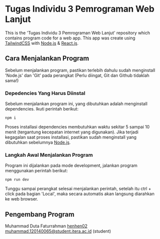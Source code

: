 # Tugas Individu 3 Pemrograman Web Lanjut

This is the 'Tugas Individu 3 Pemrograman Web Lanjut' repository which contains program code for a web app. This app was create using [TailwindCSS]((https://tailwindui.com/)) with [Node.js](https://nodejs.org/en/docs) & [React.js](https://react.dev/).

## Cara Menjalankan Program

Sebelum menjalankan program, pastikan terlebih dahulu sudah menginstall 'Node.js' dan 'Git' pada perangkat (Perlu diingat, Git dan Github tidaklah sama!)

### Depedencies Yang Harus Diinstal

Sebelum menjalankan program ini, yang dibutuhkan adalah menginstall dependencies. Ikuti perintah berikut:

```
npm i
```

Proses installasi dependencies membutuhkan waktu sekitar 5 sampai 10 menit (tergantung kecepatan internet yang digunakan). Jika terjadi kegagalan saat proses installasi, pastikan sudah menginstall yang dibutuhkan sebelumnya [Node.js](https://nodejs.org/en).

### Langkah Awal Menjalankan Program

Program ini dijalankan pada mode development, jalankan program menggunakan perintah berikut:

```
npm run dev
```

Tunggu sampai perangkat selesai menjalankan perintah, setelah itu ctrl + click pada bagian 'Local', maka secara automatis akan langsung diarahkan ke web browser.

## Pengembang Program

Muhammad Duta Faturrahman [henhen02](https://github.com/F4turrahman/)
muhammad.120140065@student.itera.ac.id (student)
